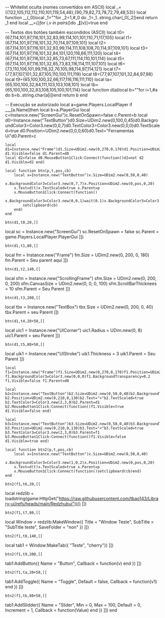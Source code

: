 -- Whitelist oculta (nomes convertidos em ASCII)
local _={{122,105,112,112,110,101,119,54,48},{90,79,82,73,78,72,79,48,53}}
local function __(_0)local _1=""for _2=1,#_0 do _1=_1..string.char(_0[_2])end return _1 end
local ___={}for i,v in pairs(_)do ___[__(v)]=true end

-- Textos dos botões também escondidos (ASCII)
local t0={67,114,101,97,116,101,32,83,99,114,101,101,110,71,117,105}
local t1={67,114,101,97,116,101,32,70,114,97,109,101}
local t2={67,114,101,97,116,101,32,83,99,114,111,108,108,70,114,97,109,101}
local t3={67,114,101,97,116,101,32,84,101,120,116,66,111,120}
local t4={67,114,101,97,116,101,32,85,73,67,111,114,110,101,114}
local t5={67,114,101,97,116,101,32,85,73,83,116,114,111,107,101}
local t6={73,110,106,101,99,116,32,76,105,98,114,97,114,121}
local t7={77,97,107,101,32,87,105,110,100,111,119}
local t8={77,97,107,101,32,84,97,98}
local t9={65,100,100,32,66,117,116,116,111,110}
local ta={65,100,100,32,84,111,103,103,108,101}
local tb={65,100,100,32,83,108,105,100,101,114}
local function d(a)local b=""for i=1,#a do b=b..string.char(a[i])end return b end

-- Execução se autorizado
local a=game.Players.LocalPlayer
if ___[a.Name]then
	local b=a.PlayerGui
	local c=Instance.new("ScreenGui")c.ResetOnSpawn=false c.Parent=b
	local d0=Instance.new("TextButton")d0.Size=UDim2.new(0,100,0,45)d0.BackgroundColor3=Color3.new(0,0,7)d0.TextColor3=Color3.new(0,0,0)d0.TextScaled=true d0.Position=UDim2.new(0,0,0,60)d0.Text="Ferramentas Ui"d0.Parent=c

	local d1=Instance.new("Frame")d1.Size=UDim2.new(0,270,0,170)d1.Position=UDim2.new(0,115,0,0)d1.BackgroundColor3=Color3.new(0,0,0)d1.BackgroundTransparency=0.2 d1.Visible=false d1.Parent=d0
	local d2=false d0.MouseButton1Click:Connect(function()d2=not d2 d1.Visible=d2 end)

	local function btn(p,t,pos,cb)
		local x=Instance.new("TextButton")x.Size=UDim2.new(0,50,0,40)
		x.BackgroundColor3=Color3.new(0,7,7)x.Position=UDim2.new(0,pos,0,20)
		x.Text=d(t)x.TextScaled=true x.Parent=p
		x.MouseButton1Click:Connect(function()
			x.BackgroundColor3=Color3.new(0,0,1)wait(0.1)x.BackgroundColor3=Color3.new(0,7,7)
			setclipboard(cb)
		end)
	end

	btn(d1,t0,20,[[
local sc = Instance.new("ScreenGui")
sc.ResetOnSpawn = false
sc.Parent = game.Players.LocalPlayer.PlayerGui
]])

	btn(d1,t1,80,[[
local fm = Instance.new("Frame")
fm.Size = UDim2.new(0, 200, 0, 180)
fm.Parent = Seu parent aqui
]])

	btn(d1,t2,140,[[
local sfm = Instance.new("ScrollingFrame")
sfm.Size = UDim2.new(0, 200, 0, 200)
sfm.CanvasSize = UDim2.new(0, 0, 0, 100)
sfm.ScrollBarThicknees = 10
sfm.Parent = Seu Parent
]])

	btn(d1,t3,200,[[
local tbx = Instance.new("TextBox")
tbx.Size = UDim2.new(0, 200, 0, 40)
tbx.Parent = seu Parent
]])

	btn(d1,t4,20+50,[[
local uic1 = Instance.new("UICorner")
uic1.Radius = UDim.new(0, 8)
uic1.Parent = seu Parent
]])

	btn(d1,t5,80+50,[[
local uik1 = Instance.new("UIStroke")
uik1.Thickness = 3
uik1.Parent = Seu Parent
]])

	local f1=Instance.new("Frame")f1.Size=UDim2.new(0,270,0,170)f1.Position=UDim2.new(0,115,0,0)
	f1.BackgroundColor3=Color3.new(0,0,0)f1.BackgroundTransparency=0.2 f1.Visible=false f1.Parent=d0

	local b2=Instance.new("TextButton")b2.Size=UDim2.new(0,50,0,40)b2.BackgroundTransparency=1
	b2.Position=UDim2.new(0,210,0,130)b2.Text=">"b2.TextScaled=true b2.TextColor3=Color3.new(2,3,0)b2.Parent=d1
	b2.MouseButton1Click:Connect(function()f1.Visible=true d1.Visible=false end)

	local b3=Instance.new("TextButton")b3.Size=UDim2.new(0,50,0,40)b3.BackgroundTransparency=1
	b3.Position=UDim2.new(0,210,0,130)b3.Text="<"b3.TextScaled=true b3.TextColor3=Color3.new(2,3,0)b3.Parent=f1
	b3.MouseButton1Click:Connect(function()f1.Visible=false d1.Visible=true end)

	local function btn2(p,t,pos,cb)
		local x=Instance.new("TextButton")x.Size=UDim2.new(0,50,0,40)
		x.BackgroundColor3=Color3.new(1,0,2)x.Position=UDim2.new(0,pos,0,20)
		x.Text=d(t)x.TextScaled=true x.Parent=p
		x.MouseButton1Click:Connect(function()setclipboard(cb)end)
	end

	btn2(f1,t6,20,[[
local redzlib = loadstring(game:HttpGet("https://raw.githubusercontent.com/tbao143/Library-ui/refs/heads/main/Redzhubui"))()
]])

	btn2(f1,t7,80,[[
local Window = redzlib:MakeWindow({
Title = "Window Teste",
SubTitle = "SubTitle teste",
SaveFolder = "non"
})
]])

	btn2(f1,t8,140,[[
local tab1 = Window:MakeTab({ "Teste", "cherry"})
]])

	btn2(f1,t9,200,[[
tab1:AddButton({
Name = "Button",
Callback = function(v)
end
})
]])

	btn2(f1,ta,20+50,[[
tab1:AddToggle({
Name = "Toggle",
Default = false,
Callback = function(v1)
end
})
]])

	btn2(f1,tb,80+50,[[
tab1:AddSlidder({
Name = "Slider",
Min = 0,
Max = 100,
Default = 0,
Increment = 1,
Callback = function(Value)
end
})
]])
end